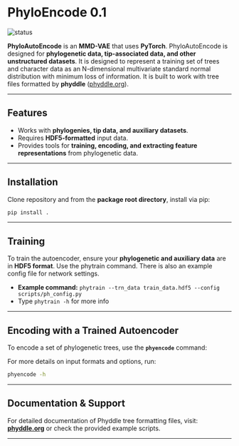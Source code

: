 # PhyloEncode 0.1
![status](https://img.shields.io/badge/status-active--development-orange)

**PhyloAutoEncode** is an **MMD-VAE** that uses **PyTorch**. PhyloAutoEncode is designed for **phylogenetic data, tip-associated data, and other unstructured datasets**. It is designed to represent a training set of trees and character data as an N-dimensional multivariate standard normal distribution with minimum loss of information. It is built to work with tree files formatted by **phyddle** ([phyddle.org](https://phyddle.org)).

---

## Features
- Works with **phylogenies, tip data, and auxiliary datasets**.
- Requires **HDF5-formatted** input data.
- Provides tools for **training, encoding, and extracting feature representations** from phylogenetic data.

---

## Installation
Clone repository and from the **package root directory**, install via pip:

```bash
pip install .
```

---

## Training
To train the autoencoder, ensure your **phylogenetic and auxiliary data** are in **HDF5 format**. Use the phytrain command. There is also an example config file for network settings.

- **Example command:** `phytrain --trn_data train_data.hdf5 --config scripts/ph_config.py`  
- Type `phytrain -h` for more info

---

## Encoding with a Trained Autoencoder
To encode a set of phylogenetic trees, use the **`phyencode`** command:

For more details on input formats and options, run:

```bash
phyencode -h
```

---

## Documentation & Support
For detailed documentation of Phyddle tree formatting files, visit:  
[**phyddle.org**](https://phyddle.org/pipeline.html#format) or check the provided example scripts.

---

